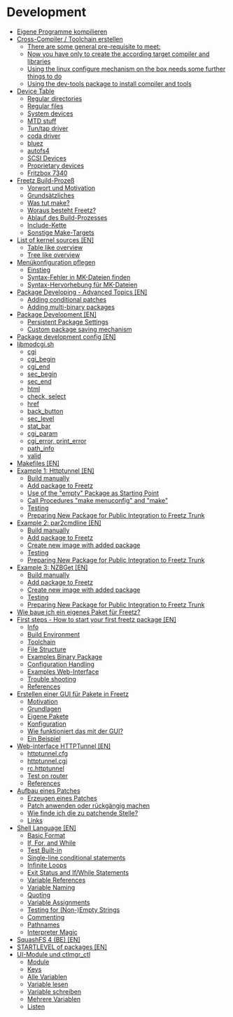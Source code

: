 [//]: # ( Do not edit this file! Run generate.sh to create it. )

# Development
 - [Eigene Programme kompilieren](compile_own_progs.md)
 - [Cross-Compiler / Toolchain erstellen](create_cross-compiler_toolchain.md)
    * [There are some general pre-requisite to meet:](create_cross-compiler_toolchain.md#there-are-some-general-pre-requisite-to-meet)
    * [Now you have only to create the according target compiler and libraries](create_cross-compiler_toolchain.md#now-you-have-only-to-create-the-according-target-compiler-and-libraries)
    * [Using the linux configure mechanism on the box needs some further things to do](create_cross-compiler_toolchain.md#using-the-linux-configure-mechanism-on-the-box-needs-some-further-things-to-do)
    * [Using the dev-tools package to install compiler and tools](create_cross-compiler_toolchain.md#using-the-dev-tools-package-to-install-compiler-and-tools)
 - [Device Table](device_table.md)
    * [Regular directories](device_table.md#regular-directories)
    * [Regular files](device_table.md#regular-files)
    * [System devices](device_table.md#system-devices)
    * [MTD stuff](device_table.md#mtd-stuff)
    * [Tun/tap driver](device_table.md#tuntap-driver)
    * [coda driver](device_table.md#coda-driver)
    * [bluez](device_table.md#bluez)
    * [autofs4](device_table.md#autofs4)
    * [SCSI Devices](device_table.md#scsi-devices)
    * [Proprietary devices](device_table.md#proprietary-devices)
    * [Fritzbox 7340](device_table.md#fritzbox-7340)
 - [Freetz Build-Prozeß](freetz_make.md)
    * [Vorwort und Motivation](freetz_make.md#vorwort-und-motivation)
    * [Grundsätzliches](freetz_make.md#grundsätzliches)
    * [Was tut make?](freetz_make.md#was-tut-make)
    * [Woraus besteht Freetz?](freetz_make.md#woraus-besteht-freetz)
    * [Ablauf des Build-Prozesses](freetz_make.md#ablauf-des-build-prozesses)
    * [Include-Kette](freetz_make.md#include-kette)
    * [Sonstige Make-Targets](freetz_make.md#sonstige-make-targets)
 - [List of kernel sources [EN]](kernel_sources.en.md)
    * [Table like overview](kernel_sources.en.md#table-like-overview)
    * [Tree like overview](kernel_sources.en.md#tree-like-overview)
 - [Menükonfiguration pflegen](menuconfig.md)
    * [Einstieg](menuconfig.md#einstieg)
    * [Syntax-Fehler in MK-Dateien finden](menuconfig.md#syntax-fehler-in-mk-dateien-finden)
    * [Syntax-Hervorhebung für MK-Dateien](menuconfig.md#syntax-hervorhebung-für-mk-dateien)
 - [Package Developing - Advanced Topics [EN]](package_development_advanced.en.md)
    * [Adding conditional patches](package_development_advanced.en.md#adding-conditional-patches)
    * [Adding multi-binary packages](package_development_advanced.en.md#adding-multi-binary-packages)
 - [Package Development [EN]](package_development_basics.en.md)
    * [Persistent Package Settings](package_development_basics.en.md#persistent-package-settings)
    * [Custom package saving mechanism](package_development_basics.en.md#custom-package-saving-mechanism)
 - [Package development config [EN]](package_development_config.en.md)
 - [libmodcgi.sh](package_development_libmodcgi.md)
    * [cgi](package_development_libmodcgi.md#cgi)
    * [cgi_begin](package_development_libmodcgi.md#cgi-begin)
    * [cgi_end](package_development_libmodcgi.md#cgi-end)
    * [sec_begin](package_development_libmodcgi.md#sec-begin)
    * [sec_end](package_development_libmodcgi.md#sec-end)
    * [html](package_development_libmodcgi.md#html)
    * [check, select](package_development_libmodcgi.md#check-select)
    * [href](package_development_libmodcgi.md#href)
    * [back_button](package_development_libmodcgi.md#back-button)
    * [sec_level](package_development_libmodcgi.md#sec-level)
    * [stat_bar](package_development_libmodcgi.md#stat-bar)
    * [cgi_param](package_development_libmodcgi.md#cgi-param)
    * [cgi_error, print_error](package_development_libmodcgi.md#cgi-error-print-error)
    * [path_info](package_development_libmodcgi.md#path-info)
    * [valid](package_development_libmodcgi.md#valid)
 - [Makefiles [EN]](package_development_makefiles.en.md)
 - [Example 1: Httptunnel [EN]](package_development_pkgexample1.en.md)
    * [Build manually](package_development_pkgexample1.en.md#build-manually)
    * [Add package to Freetz](package_development_pkgexample1.en.md#add-package-to-freetz)
    * [Use of the "empty" Package as Starting Point](package_development_pkgexample1.en.md#use-of-the-empty-package-as-starting-point)
    * [Call Procedures "make menuconfig" and "make"](package_development_pkgexample1.en.md#call-procedures-make-menuconfig-and-make)
    * [Testing](package_development_pkgexample1.en.md#testing)
    * [Preparing New Package for Public Integration to Freetz Trunk](package_development_pkgexample1.en.md#preparing-new-package-for-public-integration-to-freetz-trunk)
 - [Example 2: par2cmdline [EN]](package_development_pkgexample2.en.md)
    * [Build manually](package_development_pkgexample2.en.md#build-manually)
    * [Add package to Freetz](package_development_pkgexample2.en.md#add-package-to-freetz)
    * [Create new image with added package](package_development_pkgexample2.en.md#create-new-image-with-added-package)
    * [Testing](package_development_pkgexample2.en.md#testing)
    * [Preparing New Package for Public Integration to Freetz Trunk](package_development_pkgexample2.en.md#preparing-new-package-for-public-integration-to-freetz-trunk)
 - [Example 3: NZBGet [EN]](package_development_pkgexample3.en.md)
    * [Build manually](package_development_pkgexample3.en.md#build-manually)
    * [Add package to Freetz](package_development_pkgexample3.en.md#add-package-to-freetz)
    * [Create new image with added package](package_development_pkgexample3.en.md#create-new-image-with-added-package)
    * [Testing](package_development_pkgexample3.en.md#testing)
    * [Preparing New Package for Public Integration to Freetz Trunk](package_development_pkgexample3.en.md#preparing-new-package-for-public-integration-to-freetz-trunk)
 - [Wie baue ich ein eigenes Paket für Freetz?](package_development_simple.md)
 - [First steps - How to start your first freetz package [EN]](package_development_start.en.md)
    * [Info](package_development_start.en.md#info)
    * [Build Environment](package_development_start.en.md#build-environment)
    * [Toolchain](package_development_start.en.md#toolchain)
    * [File Structure](package_development_start.en.md#file-structure)
    * [Examples Binary Package](package_development_start.en.md#examples-binary-package)
    * [Configuration Handling](package_development_start.en.md#configuration-handling)
    * [Examples Web-Interface](package_development_start.en.md#examples-web-interface)
    * [Trouble shooting](package_development_start.en.md#trouble-shooting)
    * [References](package_development_start.en.md#references)
 - [Erstellen einer GUI für Pakete in Freetz](package_development_webcreate.md)
    * [Motivation](package_development_webcreate.md#motivation)
    * [Grundlagen](package_development_webcreate.md#grundlagen)
    * [Eigene Pakete](package_development_webcreate.md#eigene-pakete)
    * [Konfiguration](package_development_webcreate.md#konfiguration)
    * [Wie funktioniert das mit der GUI?](package_development_webcreate.md#wie-funktioniert-das-mit-der-gui)
    * [Ein Beispiel](package_development_webcreate.md#ein-beispiel)
 - [Web-interface HTTPTunnel [EN]](package_development_webexample.en.md)
    * [httptunnel.cfg](package_development_webexample.en.md#httptunnelcfg)
    * [httptunnel.cgi](package_development_webexample.en.md#httptunnelcgi)
    * [rc.httptunnel](package_development_webexample.en.md#rchttptunnel)
    * [Test on router](package_development_webexample.en.md#test-on-router)
    * [References](package_development_webexample.en.md#references)
 - [Aufbau eines Patches](patch.md)
    * [Erzeugen eines Patches](patch.md#erzeugen-eines-patches)
    * [Patch anwenden oder rückgängig machen](patch.md#patch-anwenden-oder-rückgängig-machen)
    * [Wie finde ich die zu patchende Stelle?](patch.md#wie-finde-ich-die-zu-patchende-stelle)
    * [Links](patch.md#links)
 - [Shell Language [EN]](shell_coding_conventions.en.md)
    * [Basic Format](shell_coding_conventions.en.md#basic-format)
    * [If, For, and While](shell_coding_conventions.en.md#if-for-and-while)
    * [Test Built-in](shell_coding_conventions.en.md#test-built-in)
    * [Single-line conditional statements](shell_coding_conventions.en.md#single-line-conditional-statements)
    * [Infinite Loops](shell_coding_conventions.en.md#infinite-loops)
    * [Exit Status and If/While Statements](shell_coding_conventions.en.md#exit-status-and-ifwhile-statements)
    * [Variable References](shell_coding_conventions.en.md#variable-references)
    * [Variable Naming](shell_coding_conventions.en.md#variable-naming)
    * [Quoting](shell_coding_conventions.en.md#quoting)
    * [Variable Assignments](shell_coding_conventions.en.md#variable-assignments)
    * [Testing for (Non-)Empty Strings](shell_coding_conventions.en.md#testing-for-non-empty-strings)
    * [Commenting](shell_coding_conventions.en.md#commenting)
    * [Pathnames](shell_coding_conventions.en.md#pathnames)
    * [Interpreter Magic](shell_coding_conventions.en.md#interpreter-magic)
 - [SquashFS 4 (BE) [EN]](squashfs4-be.en.md)
 - [STARTLEVEL of packages [EN]](startlevel_of_packages.en.md)
 - [UI-Module und ctlmgr_ctl](uimods.md)
    * [Module](uimods.md#module)
    * [Keys](uimods.md#keys)
    * [Alle Variablen](uimods.md#alle-variablen)
    * [Variable lesen](uimods.md#variable-lesen)
    * [Variable schreiben](uimods.md#variable-schreiben)
    * [Mehrere Variablen](uimods.md#mehrere-variablen)
    * [Listen](uimods.md#listen)

